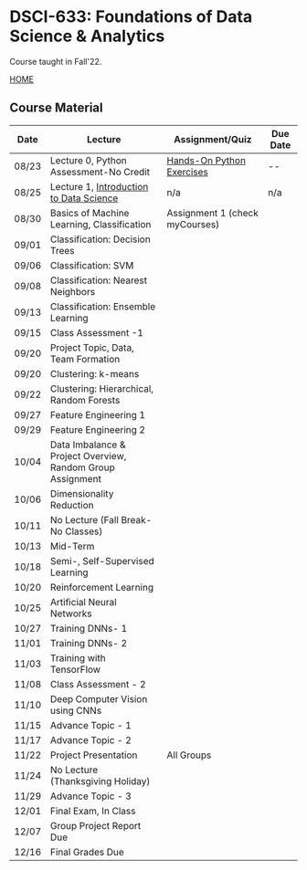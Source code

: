 
# DSCI-633: Foundations of Data Science & Analytics
Course taught in Fall'22.

[HOME](https://github.com/aiforsec/RIT-DSCI-633-FDS)
## Course Material
| Date | Lecture | Assignment/Quiz | Due Date | 
|-------|----------|--------------------------|----------|
| 08/23 |Lecture 0, Python Assessment-No Credit | [Hands-On Python Exercises](https://github.com/aiforsec/RIT-DSCI-633-FDS/blob/main/Syllabus/Lecture00) | -- |
| 08/25 |Lecture 1, [Introduction to Data Science](https://github.com/aiforsec/RIT-DSCI-633-FDS/blob/main/Syllabus/Lecture01/Lec01.pptx) | n/a | n/a |
| 08/30 |Basics of Machine Learning, Classification| Assignment 1 (check myCourses)| |
| 09/01 | Classification: Decision Trees <!--(https://github.com/aiforsec/RIT-DSCI-633-FDS/blob/main/Syllabus/Lecture07/Lec07.pptx)-->| |  |
| 09/06 | Classification: SVM<!--(https://github.com/aiforsec/RIT-DSCI-633-FDS/blob/main/Syllabus/Lecture04/Lec04.pptx) OR (https://github.com/aiforsec/RIT-DSCI-633-FDS/blob/main/Syllabus/Lecture08/Lec08.pptx)--> | <!---[Assignment 2](https://github.com/aiforsec/RIT-DSCI-633-FDS/blob/main/Assignments/DSCI_633_Assignment_02.ipynb)-->| |
| 09/08 | Classification: Nearest Neighbors<!---(https://github.com/aiforsec/RIT-DSCI-633-FDS/blob/main/Syllabus/Lecture05/Lec05.pptx) OR (https://github.com/aiforsec/RIT-DSCI-633-FDS/blob/main/Syllabus/Lecture09/Lec09.pptx) OR (https://colab.research.google.com/drive/1TAIm2QUcZLS8kEm15dMJfA-XLlWq1RKJ?usp=sharing)--> | |  |
| 09/13 | Classification: Ensemble Learning <!---[Training Models - 2](https://github.com/aiforsec/RIT-DSCI-633-FDS/blob/main/Syllabus/Lecture06/Lec06.pptx)-->| | |
| 09/15 | <!--[Code Review](https://colab.research.google.com/drive/1OeCEehWMxfewphB0yW8VG_d0XA5YdBAZ?usp=sharing) Ensemble Learning](https://github.com/aiforsec/RIT-DSCI-633-FDS/blob/main/Syllabus/Lecture11/Lec11.pptx), [In-class practice Exercise](https://www.kaggle.com/yassineghouzam/titanic-top-4-with-ensemble-modeling/notebook),--> Class Assessment -1 | | |
| 09/20 | Project Topic, Data, Team Formation| | |
| 09/20 | Clustering: k-means <!--(https://github.com/aiforsec/RIT-DSCI-633-FDS/blob/main/Syllabus/Lecture12/Lec12.pptx), [In-class practice Exercise](https://www.kaggle.com/xvivancos/tutorial-clustering-wines-with-k-means)-->| | |
| 09/22 | Clustering: Hierarchical, Random Forests | | |
| 09/27 | Feature Engineering 1<!--](https://github.com/aiforsec/RIT-DSCI-633-FDS/blob/main/Syllabus/Lecture14/Lec14.pptx), [e-Book](https://www.repath.in/gallery/feature_engineering_for_machine_learning.pdf), [In-class Exercise](https://www.kaggle.com/gunesevitan/titanic-advanced-feature-engineering-tutorial) -->| | |
| 09/29 | Feature Engineering 2<!--](https://github.com/aiforsec/RIT-DSCI-633-FDS/blob/main/Syllabus/Lecture15/Lec15.pptx), [In-class Exercise](https://www.kaggle.com/willkoehrsen/start-here-a-gentle-introduction)-->| | |
| 10/04 | Data Imbalance & Project Overview, Random Group Assignment<!--](https://github.com/aiforsec/RIT-DSCI-633-FDS/blob/main/Syllabus/ProjectFiles) - [Teams](https://github.com/aiforsec/RIT-DSCI-633-FDS/blob/main/Syllabus/ProjectFiles/Teams.xlsx)[Project Assignment, Evaluation Criteria](https://github.com/aiforsec/RIT-DSCI-633-FDS/blob/main/Syllabus/Lecture16/ProjectGradingRubric.pptx), and [Data Imbalance](https://github.com/aiforsec/RIT-DSCI-633-FDS/blob/main/Syllabus/Lecture16/Lec16.pptx), [In-class practice Exercise](https://www.kaggle.com/janiobachmann/credit-fraud-dealing-with-imbalanced-datasets/notebook) -->| | |
| 10/06 | Dimensionality Reduction<!--](https://github.com/aiforsec/RIT-DSCI-633-FDS/blob/main/Syllabus/Lecture18/Lec18.pptx), [In-class practice Exercise](https://www.kaggle.com/serkanpeldek/face-recognition-on-olivetti-dataset)-->| | |
| 10/11 | No Lecture (Fall Break- No Classes) | | |
| 10/13 |Mid-Term| | |
| 10/18 |Semi-, Self-Supervised Learning<!--](https://github.com/aiforsec/RIT-DSCI-633-FDS/blob/main/Syllabus/Lecture17/Lec17.pptx), [In-class practice Exercise](https://www.kaggle.com/altprof/basic-semi-supervised-learning-models)-->| | |
| 10/20 | Reinforcement Learning<!--](https://github.com/aiforsec/RIT-DSCI-633-FDS/blob/main/Syllabus/Lecture19/Lec19.pptx), In-class practice Exercises-[1](https://www.kaggle.com/charel/learn-by-example-reinforcement-learning-with-gym),[2](https://www.kaggle.com/basu369victor/designing-game-ai-with-reinforcement-learning),[3](https://www.kaggle.com/yuricat/smart-geese-trained-by-reinforcement-learning),[4](https://www.kaggle.com/aithammadiabdellatif/lux-ai-reinforcement-learning)-->| | |
|10/25 | Artificial Neural Networks <!--(https://github.com/aiforsec/RIT-DSCI-633-FDS/blob/main/Syllabus/Lecture10/Lec10.pptx), [In-class practice Exercise](https://colab.research.google.com/drive/1unDMJ2NbjrQHV-zV9S371JxqeMMcX6br?usp=sharing)-->| | |
| 10/27 | Training DNNs- 1<!--](https://github.com/aiforsec/RIT-DSCI-633-FDS/blob/main/Syllabus/Lecture20/Lec20.pptx), [In-class practice Exercise](https://colab.research.google.com/github/ageron/handson-ml2/blob/master/11_training_deep_neural_networks.ipynb)-->| | |
| 11/01 | Training DNNs- 2<!--](https://github.com/aiforsec/RIT-DSCI-633-FDS/blob/main/Syllabus/Lecture21/Lec21.pptx)-->| | |
| 11/03 | Training with TensorFlow<!--(https://github.com/aiforsec/RIT-DSCI-633-FDS/blob/main/Syllabus/Lecture22/Lec22.pptx)--> | | |
| 11/08 | Class Assessment - 2| | |
| 11/10 | Deep Computer Vision using CNNs| |
| 11/15 | Advance Topic - 1| | |
| 11/17 | Advance Topic - 2| | |
| 11/22 | Project Presentation| All Groups| |
| 11/24 | No Lecture (Thanksgiving Holiday)| | |
| 11/29 | Advance Topic - 3| | |
| 12/01 | Final Exam, In Class| | |
| 12/07 | Group Project Report Due | | |
| 12/16 | Final Grades Due | | |
